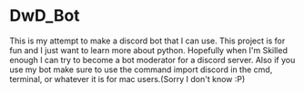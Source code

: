# DwD_Bot
This is my attempt to make a discord bot that I can use.
This project is for fun and I just want to learn more about python.
Hopefully when I'm Skilled enough I can try to become a bot moderator for a discord server.
Also if you use my bot make sure to use the command import discord in the cmd, terminal, or whatever it is for mac users.(Sorry I don't know :P)

